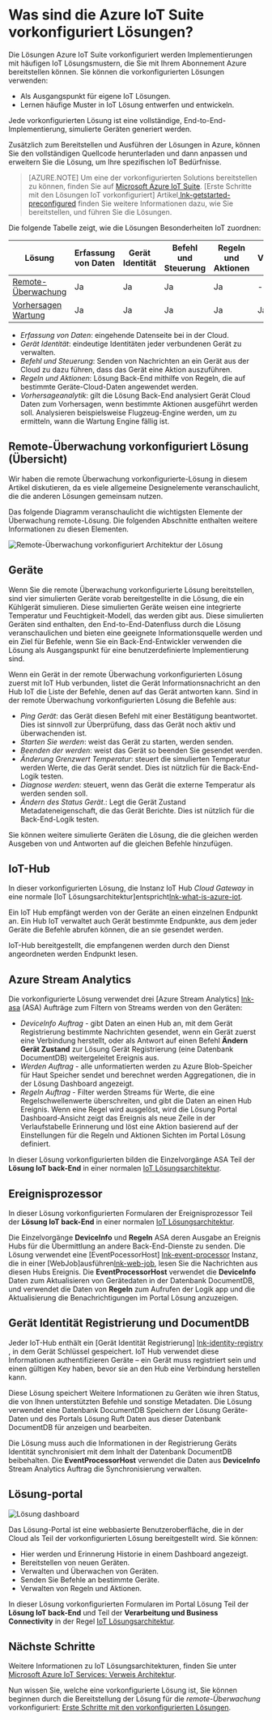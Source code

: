 <properties
 pageTitle="Azure IoT vorkonfiguriert Lösungen | Microsoft Azure"
 description="Eine Beschreibung der Azure IoT vorkonfiguriert Lösungen und deren Architektur mit Links zu zusätzlichen Ressourcen."
 services=""
 suite="iot-suite"
 documentationCenter=""
 authors="dominicbetts"
 manager="timlt"
 editor=""/>

<tags
 ms.service="iot-suite"
 ms.devlang="na"
 ms.topic="get-started-article"
 ms.tgt_pltfrm="na"
 ms.workload="na"
 ms.date="08/09/2016"
 ms.author="dobett"/>

# <a name="what-are-the-azure-iot-suite-preconfigured-solutions"></a>Was sind die Azure IoT Suite vorkonfiguriert Lösungen?

Die Lösungen Azure IoT Suite vorkonfiguriert werden Implementierungen mit häufigen IoT Lösungsmustern, die Sie mit Ihrem Abonnement Azure bereitstellen können. Sie können die vorkonfigurierten Lösungen verwenden:

- Als Ausgangspunkt für eigene IoT Lösungen.
- Lernen häufige Muster in IoT Lösung entwerfen und entwickeln.

Jede vorkonfigurierten Lösung ist eine vollständige, End-to-End-Implementierung, simulierte Geräten generiert werden.

Zusätzlich zum Bereitstellen und Ausführen der Lösungen in Azure, können Sie den vollständigen Quellcode herunterladen und dann anpassen und erweitern Sie die Lösung, um Ihre spezifischen IoT Bedürfnisse.

> [AZURE.NOTE] Um eine der vorkonfigurierten Solutions bereitstellen zu können, finden Sie auf [Microsoft Azure IoT Suite][lnk-azureiotsuite]. [Erste Schritte mit den Lösungen IoT vorkonfiguriert] Artikel[ lnk-getstarted-preconfigured] finden Sie weitere Informationen dazu, wie Sie bereitstellen, und führen Sie die Lösungen.

Die folgende Tabelle zeigt, wie die Lösungen Besonderheiten IoT zuordnen:

| Lösung | Erfassung von Daten | Gerät Identität | Befehl und Steuerung | Regeln und Aktionen | Vorhersageanalytik |
|------------------------|-----|-----|-----|-----|-----|
| [Remote-Überwachung][lnk-getstarted-preconfigured] | Ja | Ja | Ja | Ja | -   |
| [Vorhersagen Wartung][lnk-predictive-maintenance] | Ja | Ja | Ja | Ja | Ja |

- *Erfassung von Daten*: eingehende Datenseite bei in der Cloud.
- *Gerät Identität*: eindeutige Identitäten jeder verbundenen Gerät zu verwalten.
- *Befehl und Steuerung*: Senden von Nachrichten an ein Gerät aus der Cloud zu dazu führen, dass das Gerät eine Aktion auszuführen.
- *Regeln und Aktionen*: Lösung Back-End mithilfe von Regeln, die auf bestimmte Geräte-Cloud-Daten angewendet werden.
- *Vorhersageanalytik*: gilt die Lösung Back-End analysiert Gerät Cloud Daten zum Vorhersagen, wenn bestimmte Aktionen ausgeführt werden soll. Analysieren beispielsweise Flugzeug-Engine werden, um zu ermitteln, wann die Wartung Engine fällig ist.

## <a name="remote-monitoring-preconfigured-solution-overview"></a>Remote-Überwachung vorkonfiguriert Lösung (Übersicht)

Wir haben die remote Überwachung vorkonfigurierte-Lösung in diesem Artikel diskutieren, da es viele allgemeine Designelemente veranschaulicht, die die anderen Lösungen gemeinsam nutzen.

Das folgende Diagramm veranschaulicht die wichtigsten Elemente der Überwachung remote-Lösung. Die folgenden Abschnitte enthalten weitere Informationen zu diesen Elementen.

![Remote-Überwachung vorkonfiguriert Architektur der Lösung][img-remote-monitoring-arch]

## <a name="devices"></a>Geräte

Wenn Sie die remote Überwachung vorkonfigurierte Lösung bereitstellen, sind vier simulierten Geräte vorab bereitgestellte in die Lösung, die ein Kühlgerät simulieren. Diese simulierten Geräte weisen eine integrierte Temperatur und Feuchtigkeit-Modell, das werden gibt aus. Diese simulierten Geräten sind enthalten, den End-to-End-Datenfluss durch die Lösung veranschaulichen und bieten eine geeignete Informationsquelle werden und ein Ziel für Befehle, wenn Sie ein Back-End-Entwickler verwenden die Lösung als Ausgangspunkt für eine benutzerdefinierte Implementierung sind.

Wenn ein Gerät in der remote Überwachung vorkonfigurierten Lösung zuerst mit IoT Hub verbunden, listet die Gerät Informationsnachricht an den Hub IoT die Liste der Befehle, denen auf das Gerät antworten kann. Sind in der remote Überwachung vorkonfigurierten Lösung die Befehle aus: 

- *Ping Gerät*: das Gerät diesen Befehl mit einer Bestätigung beantwortet. Dies ist sinnvoll zur Überprüfung, dass das Gerät noch aktiv und überwachenden ist.
- *Starten Sie werden*: weist das Gerät zu starten, werden senden.
- *Beenden der werden*: weist das Gerät so beenden Sie gesendet werden.
- *Änderung Grenzwert Temperatur*: steuert die simulierten Temperatur werden Werte, die das Gerät sendet. Dies ist nützlich für die Back-End-Logik testen.
- *Diagnose werden*: steuert, wenn das Gerät die externe Temperatur als werden senden soll.
- *Ändern des Status Gerät*.: Legt die Gerät Zustand Metadateneigenschaft, die das Gerät Berichte. Dies ist nützlich für die Back-End-Logik testen.

Sie können weitere simulierte Geräten die Lösung, die die gleichen werden Ausgeben von und Antworten auf die gleichen Befehle hinzufügen. 

## <a name="iot-hub"></a>IoT-Hub

In dieser vorkonfigurierten Lösung, die Instanz IoT Hub *Cloud Gateway* in eine normale [IoT Lösungsarchitektur]entspricht[lnk-what-is-azure-iot].

Ein IoT Hub empfängt werden von der Geräte an einen einzelnen Endpunkt an. Ein Hub IoT verwaltet auch Gerät bestimmte Endpunkte, aus dem jeder Geräte die Befehle abrufen können, die an sie gesendet werden.

IoT-Hub bereitgestellt, die empfangenen werden durch den Dienst angeordneten werden Endpunkt lesen.

## <a name="azure-stream-analytics"></a>Azure Stream Analytics

Die vorkonfigurierte Lösung verwendet drei [Azure Stream Analytics] [ lnk-asa] (ASA) Aufträge zum Filtern von Streams werden von den Geräten:


- *DeviceInfo Auftrag* - gibt Daten an einen Hub an, mit dem Gerät Registrierung bestimmte Nachrichten gesendet, wenn ein Gerät zuerst eine Verbindung herstellt, oder als Antwort auf einen Befehl **Ändern Gerät Zustand** zur Lösung Gerät Registrierung (eine Datenbank DocumentDB) weitergeleitet Ereignis aus. 
- *Werden Auftrag* - alle unformatierten werden zu Azure Blob-Speicher für Haut Speicher sendet und berechnet werden Aggregationen, die in der Lösung Dashboard angezeigt.
- *Regeln Auftrag* - Filter werden Streams für Werte, die eine Regelschwellenwerte überschreiten, und gibt die Daten an einen Hub Ereignis. Wenn eine Regel wird ausgelöst, wird die Lösung Portal Dashboard-Ansicht zeigt das Ereignis als neue Zeile in der Verlaufstabelle Erinnerung und löst eine Aktion basierend auf der Einstellungen für die Regeln und Aktionen Sichten im Portal Lösung definiert.

In dieser Lösung vorkonfigurierten bilden die Einzelvorgänge ASA Teil der **Lösung IoT back-End** in einer normalen [IoT Lösungsarchitektur][lnk-what-is-azure-iot].

## <a name="event-processor"></a>Ereignisprozessor

In dieser Lösung vorkonfigurierten Formularen der Ereignisprozessor Teil der **Lösung IoT back-End** in einer normalen [IoT Lösungsarchitektur][lnk-what-is-azure-iot].

Die Einzelvorgänge **DeviceInfo** und **Regeln** ASA deren Ausgabe an Ereignis Hubs für die Übermittlung an andere Back-End-Dienste zu senden. Die Lösung verwendet eine [EventPocessorHost] [ lnk-event-processor] Instanz, die in einer [WebJob]ausführen[lnk-web-job], lesen Sie die Nachrichten aus diesen Hubs Ereignis. Die **EventProcessorHost** verwendet die **DeviceInfo** Daten zum Aktualisieren von Gerätedaten in der Datenbank DocumentDB, und verwendet die Daten von **Regeln** zum Aufrufen der Logik app und die Aktualisierung die Benachrichtigungen im Portal Lösung anzuzeigen.

## <a name="device-identity-registry-and-documentdb"></a>Gerät Identität Registrierung und DocumentDB

Jeder IoT-Hub enthält ein [Gerät Identität Registrierung] [ lnk-identity-registry] , in dem Gerät Schlüssel gespeichert. IoT Hub verwendet diese Informationen authentifizieren Geräte – ein Gerät muss registriert sein und einen gültigen Key haben, bevor sie an den Hub eine Verbindung herstellen kann.

Diese Lösung speichert Weitere Informationen zu Geräten wie ihren Status, die von Ihnen unterstützten Befehle und sonstige Metadaten. Die Lösung verwendet eine Datenbank DocumentDB Speichern der Lösung Geräte-Daten und des Portals Lösung Ruft Daten aus dieser Datenbank DocumentDB für anzeigen und bearbeiten.

Die Lösung muss auch die Informationen in der Registrierung Geräts Identität synchronisiert mit dem Inhalt der Datenbank DocumentDB beibehalten. Die **EventProcessorHost** verwendet die Daten aus **DeviceInfo** Stream Analytics Auftrag die Synchronisierung verwalten.

## <a name="solution-portal"></a>Lösung-portal

![Lösung dashboard][img-dashboard]

Das Lösung-Portal ist eine webbasierte Benutzeroberfläche, die in der Cloud als Teil der vorkonfigurierten Lösung bereitgestellt wird. Sie können:

- Hier werden und Erinnerung Historie in einem Dashboard angezeigt.
- Bereitstellen von neuen Geräten.
- Verwalten und Überwachen von Geräten.
- Senden Sie Befehle an bestimmte Geräte.
- Verwalten von Regeln und Aktionen.

In dieser Lösung vorkonfigurierten Formularen im Portal Lösung Teil der **Lösung IoT back-End** und Teil der **Verarbeitung und Business Connectivity** in der Regel [IoT Lösungsarchitektur][lnk-what-is-azure-iot].

## <a name="next-steps"></a>Nächste Schritte

Weitere Informationen zu IoT Lösungsarchitekturen, finden Sie unter [Microsoft Azure IoT Services: Verweis Architektur][lnk-refarch].

Nun wissen Sie, welche eine vorkonfigurierte Lösung ist, Sie können beginnen durch die Bereitstellung der Lösung für die *remote-Überwachung* vorkonfiguriert: [Erste Schritte mit den vorkonfigurierten Lösungen][lnk-getstarted-preconfigured].

[img-remote-monitoring-arch]: ./media/iot-suite-what-are-preconfigured-solutions/remote-monitoring-arch1.png
[img-dashboard]: ./media/iot-suite-what-are-preconfigured-solutions/dashboard.png
[lnk-what-is-azure-iot]: iot-suite-what-is-azure-iot.md
[lnk-asa]: https://azure.microsoft.com/documentation/services/stream-analytics/
[lnk-event-processor]: ../event-hubs/event-hubs-programming-guide.md#event-processor-host
[lnk-web-job]: ../app-service-web/web-sites-create-web-jobs.md
[lnk-identity-registry]: ../iot-hub/iot-hub-devguide-identity-registry.md
[lnk-predictive-maintenance]: iot-suite-predictive-overview.md
[lnk-azureiotsuite]: https://www.azureiotsuite.com/
[lnk-refarch]: http://download.microsoft.com/download/A/4/D/A4DAD253-BC21-41D3-B9D9-87D2AE6F0719/Microsoft_Azure_IoT_Reference_Architecture.pdf
[lnk-getstarted-preconfigured]: iot-suite-getstarted-preconfigured-solutions.md